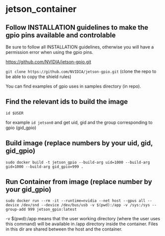 # jetson_container

## Follow INSTALLATION guidelines to make the gpio pins available and controlable

Be sure to follow all INSTALLATION guidelines, otherwise you will have a permission error when using the gpio pins.

https://github.com/NVIDIA/jetson-gpio.git


`git clone https://github.com/NVIDIA/jetson-gpio.git` (clone the repo to be able to copy the shield rules)

You can find examples of gpio uses in samples directory (in repo).

## Find the relevant ids to build the image

`id $USER`

for example `id jetson0` and get uid, gid and the group corresponding to gpio (gid_gpio)

## Build image (replace numbers by your uid, gid, gid_gpio)

`sudo docker build -t jetson_gpio --build-arg uid=1000 --build-arg gid=1000 --build-arg gid_gpio=999 .`

## Run Container from image (replace number by your gid_gpio)

`sudo docker run --rm -it --runtime=nvidia --net host --gpus all --device /dev/snd --device /dev/bus/usb -v $(pwd):/app -v /sys:/sys --group-add 999 jetson_gpio:latest`

-v $(pwd):/app means that the user working directory (where the user uses this command) will be available in /app directory inside the container. Files in this dir are shared between the host and the container.

